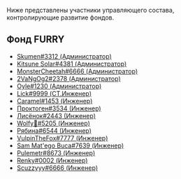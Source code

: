 Ниже представлены участники управляющего состава, контролирующие развитие фондов.

## Фонд FURRY

* [Skumen#3312 (Администратор)](280032038575144961)
* [Kitsune Solar#4381 (Администратор)](622795683518480415)
* [MonsterCheetah#6666 (Администратор)](223824973058408448)
* [2VaNgOg2#2378 (Администратор)](271306810076430340)
* [Oyle#1230 (Администратор)](359136668458156033)
* [Lick#9999 (СТ.Инженер)](475566302904451073)
* [Caramel#1453 (Инженер)](247734710682255361)
* [Проктоген#3534 (Инженер)](187620302619017217)
* [Лисёнок#2443 (Инженер)](322099003665809429)
* [Wolfy🖤#5205 (Инженер)](536232171296260116)
* [Рябина#6544 (Инженер)](391461203580289026)
* [VulpinTheFox#7777 (Инженер)](312624465261494273)
* [Sam Mat'ego Buca#7639 (Инженер)](707953304902303755)
* [Pulemetr#8673 (Инженер)](854065565735321680)
* [Renky#0002 (Инженер)]()
* [Scuzzyyy#6666 (Инженер)](118527284415168513)

